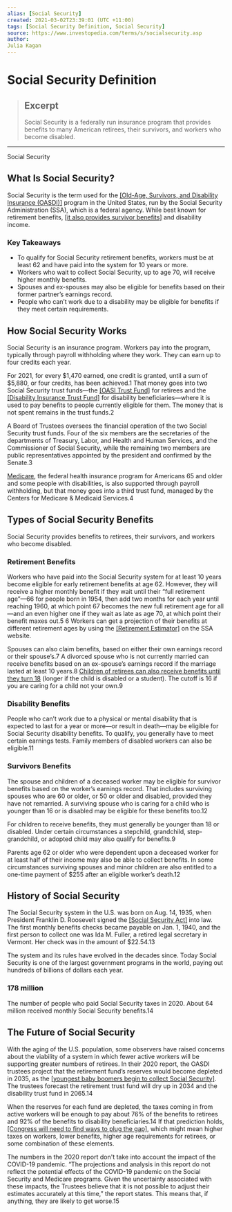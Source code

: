 ```yaml
---
alias: [Social Security]
created: 2021-03-02T23:39:01 (UTC +11:00)
tags: [Social Security Definition, Social Security]
source: https://www.investopedia.com/terms/s/socialsecurity.asp
author: 
Julia Kagan
---
```


# Social Security Definition

> ## Excerpt
> Social Security is a federally run insurance program that provides benefits to many American retirees, their survivors, and workers who become disabled.

---

Social Security
## What Is Social Security?

Social Security is the term used for the [[Old-Age, Survivors, and Disability Insurance (OASDI)]](https://www.investopedia.com/terms/o/oasdi.asp) program in the United States, run by the Social Security Administration (SSA), which is a federal agency. While best known for retirement benefits, [[it also provides survivor benefits]](https://www.investopedia.com/personal-finance/social-security-survivor-benefits-work/) and disability income.

### Key Takeaways

-   To qualify for Social Security retirement benefits, workers must be at least 62 and have paid into the system for 10 years or more.
-   Workers who wait to collect Social Security, up to age 70, will receive higher monthly benefits.
-   Spouses and ex-spouses may also be eligible for benefits based on their former partner’s earnings record.
-   People who can’t work due to a disability may be eligible for benefits if they meet certain requirements.

## How Social Security Works

Social Security is an insurance program. Workers pay into the program, typically through payroll withholding where they work. They can earn up to four credits each year.

For 2021, for every $1,470 earned, one credit is granted, until a sum of $5,880, or four credits, has been achieved.1 That money goes into two Social Security trust funds—the [[OASI Trust Fund]](https://www.investopedia.com/terms/o/old-age-and-survivors-insurance-trust-fund.asp) for retirees and the [[Disability Insurance Trust Fund]](https://www.investopedia.com/terms/d/disability-insurance-trust-fund.asp) for disability beneficiaries—where it is used to pay benefits to people currently eligible for them. The money that is not spent remains in the trust funds.2

A Board of Trustees oversees the financial operation of the two Social Security trust funds. Four of the six members are the secretaries of the departments of Treasury, Labor, and Health and Human Services, and the Commissioner of Social Security, while the remaining two members are public representatives appointed by the president and confirmed by the Senate.3

[Medicare](https://www.investopedia.com/terms/m/medicare.asp), the federal health insurance program for Americans 65 and older and some people with disabilities, is also supported through payroll withholding, but that money goes into a third trust fund, managed by the Centers for Medicare & Medicaid Services.4

## Types of Social Security Benefits

Social Security provides benefits to retirees, their survivors, and workers who become disabled.

### Retirement Benefits

Workers who have paid into the Social Security system for at least 10 years become eligible for early retirement benefits at age 62. However, they will receive a higher monthly benefit if they wait until their “full retirement age”—66 for people born in 1954, then add two months for each year until reaching 1960, at which point 67 becomes the new full retirement age for all—and an even higher one if they wait as late as age 70, at which point their benefit maxes out.5 6 Workers can get a projection of their benefits at different retirement ages by using the [[Retirement Estimator]](https://www.ssa.gov/benefits/retirement/estimator.html) on the SSA website.

Spouses can also claim benefits, based on either their own earnings record or their spouse’s.7 A divorced spouse who is not currently married can receive benefits based on an ex-spouse’s earnings record if the marriage lasted at least 10 years.8 [Children of retirees can also receive benefits until they turn 18](https://www.investopedia.com/articles/personal-finance/031716/social-security-benefits-children-how-they-work.asp) (longer if the child is disabled or a student). The cutoff is 16 if you are caring for a child not your own.9

### Disability Benefits

People who can’t work due to a physical or mental disability that is expected to last for a year or more—or result in death—may be eligible for Social Security disability benefits. To qualify, you generally have to meet certain earnings tests. Family members of disabled workers can also be eligible.11

### Survivors Benefits

The spouse and children of a deceased worker may be eligible for survivor benefits based on the worker’s earnings record. That includes surviving spouses who are 60 or older, or 50 or older and disabled, provided they have not remarried. A surviving spouse who is caring for a child who is younger than 16 or is disabled may be eligible for these benefits too.12

For children to receive benefits, they must generally be younger than 18 or disabled. Under certain circumstances a stepchild, grandchild, step-grandchild, or adopted child may also qualify for benefits.9

Parents age 62 or older who were dependent upon a deceased worker for at least half of their income may also be able to collect benefits. In some circumstances surviving spouses and minor children are also entitled to a one-time payment of $255 after an eligible worker’s death.12

## History of Social Security

The Social Security system in the U.S. was born on Aug. 14, 1935, when President Franklin D. Roosevelt signed the [[Social Security Act]](https://www.investopedia.com/terms/s/social-security-act.asp) into law. The first monthly benefits checks became payable on Jan. 1, 1940, and the first person to collect one was Ida M. Fuller, a retired legal secretary in Vermont. Her check was in the amount of $22.54.13

The system and its rules have evolved in the decades since. Today Social Security is one of the largest government programs in the world, paying out hundreds of billions of dollars each year.

### 178 million

The number of people who paid Social Security taxes in 2020. About 64 million received monthly Social Security benefits.14

## The Future of Social Security

With the aging of the U.S. population, some observers have raised concerns about the viability of a system in which fewer active workers will be supporting greater numbers of retirees. In their 2020 report, the OASDI trustees project that the retirement fund’s reserves would become depleted in 2035, as the [[youngest baby boomers begin to collect Social Security]](https://www.investopedia.com/articles/personal-finance/022516/will-baby-boomers-bankrupt-social-security.asp). The trustees forecast the retirement trust fund will dry up in 2034 and the disability trust fund in 2065.14

When the reserves for each fund are depleted, the taxes coming in from active workers will be enough to pay about 76% of the benefits to retirees and 92% of the benefits to disability beneficiaries.14 If that prediction holds, [[Congress will need to find ways to plug the gap]](https://www.investopedia.com/articles/personal-finance/120415/how-secure-social-security.asp), which might mean higher taxes on workers, lower benefits, higher age requirements for retirees, or some combination of these elements.

The numbers in the 2020 report don't take into account the impact of the COVID-19 pandemic. “The projections and analysis in this report do not reflect the potential effects of the COVID-19 pandemic on the Social Security and Medicare programs. Given the uncertainty associated with these impacts, the Trustees believe that it is not possible to adjust their estimates accurately at this time,” the report states. This means that, if anything, they are likely to get worse.15
